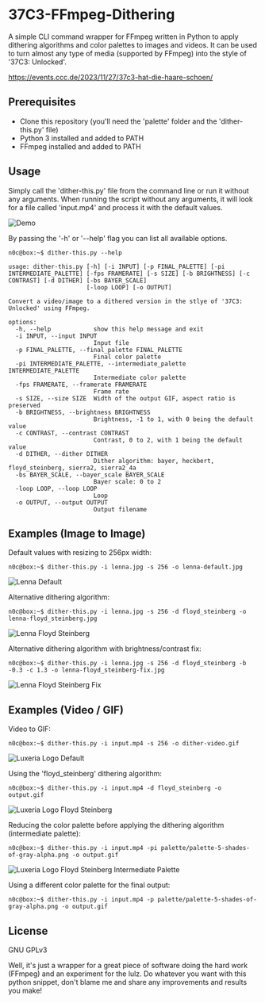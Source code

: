 # 37C3-FFmpeg-Dithering

A simple CLI command wrapper for FFmpeg written in Python to apply dithering algorithms and color palettes to images and videos. It can be used to turn almost any type of media (supported by FFmpeg) into the style of '37C3: Unlocked'.

https://events.ccc.de/2023/11/27/37c3-hat-die-haare-schoen/

## Prerequisites

- Clone this repository (you'll need the 'palette' folder and the 'dither-this.py' file)
- Python 3 installed and added to PATH
- FFmpeg installed and added to PATH

## Usage

Simply call the 'dither-this.py' file from the command line or run it without any arguments. When running the script without any arguments, it will look for a file called 'input.mp4' and process it with the default values.

![Demo](/demo/demo.gif "Demo")

By passing the '-h' or '--help' flag you can list all available options.

```
n0c@box:~$ dither-this.py --help

usage: dither-this.py [-h] [-i INPUT] [-p FINAL_PALETTE] [-pi INTERMEDIATE_PALETTE] [-fps FRAMERATE] [-s SIZE] [-b BRIGHTNESS] [-c CONTRAST] [-d DITHER] [-bs BAYER_SCALE]
                      [-loop LOOP] [-o OUTPUT]

Convert a video/image to a dithered version in the stlye of '37C3: Unlocked' using FFmpeg.

options:
  -h, --help            show this help message and exit
  -i INPUT, --input INPUT
                        Input file
  -p FINAL_PALETTE, --final_palette FINAL_PALETTE
                        Final color palette
  -pi INTERMEDIATE_PALETTE, --intermediate_palette INTERMEDIATE_PALETTE
                        Intermediate color palette
  -fps FRAMERATE, --framerate FRAMERATE
                        Frame rate
  -s SIZE, --size SIZE  Width of the output GIF, aspect ratio is preserved
  -b BRIGHTNESS, --brightness BRIGHTNESS
                        Brightness, -1 to 1, with 0 being the default value
  -c CONTRAST, --contrast CONTRAST
                        Contrast, 0 to 2, with 1 being the default value
  -d DITHER, --dither DITHER
                        Dither algorithm: bayer, heckbert, floyd_steinberg, sierra2, sierra2_4a
  -bs BAYER_SCALE, --bayer_scale BAYER_SCALE
                        Bayer scale: 0 to 2
  -loop LOOP, --loop LOOP
                        Loop
  -o OUTPUT, --output OUTPUT
                        Output filename
```

## Examples (Image to Image)

Default values with resizing to 256px width:

```
n0c@box:~$ dither-this.py -i lenna.jpg -s 256 -o lenna-default.jpg
```

![Lenna Default](/demo/lenna-default.jpg "Lenna Default")

Alternative dithering algorithm:

```
n0c@box:~$ dither-this.py -i lenna.jpg -s 256 -d floyd_steinberg -o lenna-floyd_steinberg.jpg
```

![Lenna Floyd Steinberg](/demo/lenna-floyd_steinberg.jpg "Lenna Floyd Steinberg")

Alternative dithering algorithm with brightness/contrast fix:

```
n0c@box:~$ dither-this.py -i lenna.jpg -s 256 -d floyd_steinberg -b -0.3 -c 1.3 -o lenna-floyd_steinberg-fix.jpg
```

![Lenna Floyd Steinberg Fix](/demo/lenna-floyd_steinberg-fix.jpg "Lenna Floyd Steinberg Fix")


## Examples (Video / GIF)

Video to GIF:

```
n0c@box:~$ dither-this.py -i input.mp4 -s 256 -o dither-video.gif
```

![Luxeria Logo Default](/demo/luxeria-default.gif "Luxeria Logo Default")

Using the 'floyd_steinberg' dithering algorithm:

```
n0c@box:~$ dither-this.py -i input.mp4 -d floyd_steinberg -o output.gif
```

![Luxeria Logo Floyd Steinberg](/demo/luxeria-floyd_steinberg.gif "Luxeria Logo Floyd Steinberg")

Reducing the color palette before applying the dithering algorithm (intermediate palette):

```
n0c@box:~$ dither-this.py -i input.mp4 -pi palette/palette-5-shades-of-gray-alpha.png -o output.gif
```

![Luxeria Logo Floyd Steinberg Intermediate Palette](/demo/luxeria-floyd_steinberg-intermediate.gif "Luxeria Logo Floyd Steinberg Intermediate Palette")

Using a different color palette for the final output:

```
n0c@box:~$ dither-this.py -i input.mp4 -p palette/palette-5-shades-of-gray-alpha.png -o output.gif
```

## License

GNU GPLv3

Well, it's just a wrapper for a great piece of software doing the hard work (FFmpeg) and an experiment for the lulz. Do whatever you want with this python snippet, don't blame me and share any improvements and results you make!
